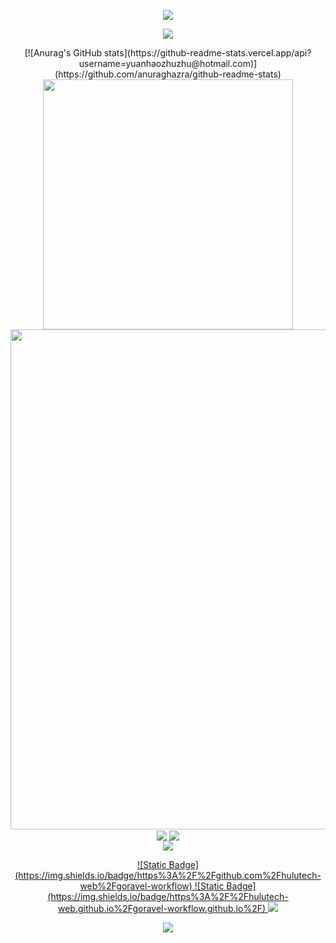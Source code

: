 <!-- https://github.com/kyechan99/capsule-render -->
<p align="center">
<img src="https://capsule-render.vercel.app/api?type=waving&color=timeGradient&height=300&&section=header&text=HI%20THERE!&fontSize=90&fontAlign=50&fontAlignY=30&desc=This%20is%20Huluweb-tech!&descAlign=50&descSize=30&descAlignY=60&animation=twinkling">
</p>
 
<!-- https://github.com/DenverCoder1/readme-typing-svg -->
<p align="center">
<img src="https://readme-typing-svg.demolab.com?font=Orbitron&size=25&pause=1000&center=true&vCenter=true&random=false&width=600&lines=Welcome+to+my+GitHub+profile+page!;I+am+super+obsessed+with+programming!" />
</p>
 
<p align="center">
<!-- https://github.com/anuraghazra/github-readme-stats -->
[![Anurag's GitHub stats](https://github-readme-stats.vercel.app/api?username=yuanhaozhuzhu@hotmail.com)](https://github.com/anuraghazra/github-readme-stats)
<!-- https://github.com/DenverCoder1/github-readme-streak-stats -->
<img align="center" width="400" src="https://streak-stats.demolab.com?user=huluweb-tech&theme=transparent&date_format=%5BY.%5Dn.j&hide_border=true" />
<br/>
<!-- https://github.com/Ashutosh00710/github-readme-activity-graph -->
<img width="800" src="https://github-readme-activity-graph.vercel.app/graph?username=huluweb-tech&theme=github-compact&hide_border=true&area=true">
<br/>
<!-- https://github.com/anuraghazra/github-readme-stats -->
<img align="center" src="https://github-readme-stats.vercel.app/api/wakatime?username=yuanhaozhuzhu@hotmail.com&theme=transparent&hide_border=true&layout=compact&langs_count=22" />
<!-- https://github.com/anuraghazra/github-readme-stats -->
<img align="center" src="https://github-readme-stats.vercel.app/api/top-langs/?username=huluweb-tech&theme=transparent&hide_border=true&layout=donut-vertical&langs_count=6" />
<br/>
<!-- https://github.com/tandpfun/skill-icons -->
<img align="center" src="https://skillicons.dev/icons?i=golang,js,css,html,php,java,ts,md&theme=dark" />
</p>
 
<!-- https://github.com/badges/shields -->
<p align="center">
<a href="https://github.com/huluweb-tech/goravel-flow">
 ![Static Badge](https://img.shields.io/badge/https%3A%2F%2Fgithub.com%2Fhulutech-web%2Fgoravel-workflow)
</a>
<a href="https://hulutech-web.github.io/goravel-workflow.github.io/">
![Static Badge](https://img.shields.io/badge/https%3A%2F%2Fhulutech-web.github.io%2Fgoravel-workflow.github.io%2F)
</a>
<!-- https://github.com/antonkomarev/github-profile-views-counter -->
<img src="https://komarev.com/ghpvc/?username=yuanhaozhuzhu@hotmail.com&abbreviated=true&color=yellow" />
</p>
 
<!-- https://github.com/kyechan99/capsule-render -->
<p align="center">
<img src="https://capsule-render.vercel.app/api?type=waving&color=timeGradient&height=300&&section=footer&text=THE%20END!&fontSize=90&fontAlign=50&fontAlignY=70&desc=Hope%20your%20program%20is%20bug-free!&descAlign=50&descSize=30&descAlignY=40&animation=twinkling">
</p>
